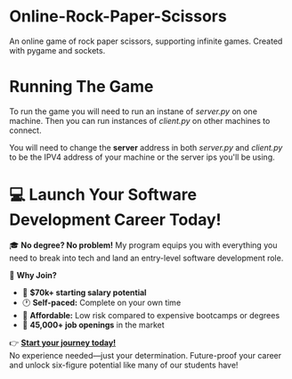 # Online-Rock-Paper-Scissors
An online game of rock paper scissors, supporting infinite games. Created with pygame and sockets.

# Running The Game
To run the game you will need to run an instane of *server.py* on one machine. Then you can run instances of *client.py* on other machines to connect.

You will need to change the **server** address in both *server.py* and *client.py* to be the IPV4 address of your machine or the server ips you'll be using.

# 💻 Launch Your Software Development Career Today!  

🎓 **No degree? No problem!** My program equips you with everything you need to break into tech and land an entry-level software development role.  

🚀 **Why Join?**  
- 💼 **$70k+ starting salary potential**  
- 🕐 **Self-paced:** Complete on your own time  
- 🤑 **Affordable:** Low risk compared to expensive bootcamps or degrees
- 🎯 **45,000+ job openings** in the market  

👉 **[Start your journey today!](https://techwithtim.net/dev)**  
No experience needed—just your determination. Future-proof your career and unlock six-figure potential like many of our students have!  
